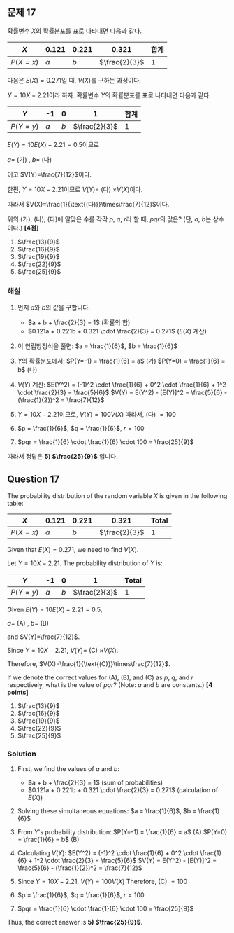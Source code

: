 

## 문제 17
확률변수 $X$의 확률분포를 표로 나타내면 다음과 같다.

| $X$ | 0.121 | 0.221 | 0.321 | 합계 |
|-----|-------|-------|-------|------|
| $P(X=x)$ | $a$ | $b$ | $\frac{2}{3}$ | 1 |

다음은 $E(X)=0.271$일 때, $V(X)$를 구하는 과정이다.

$Y=10X-2.21$이라 하자. 확률변수 $Y$의 확률분포를 표로 나타내면 다음과 같다.

| $Y$ | -1 | 0 | 1 | 합계 |
|-----|----|----|---|------|
| $P(Y=y)$ | $a$ | $b$ | $\frac{2}{3}$ | 1 |

$E(Y)=10E(X)-2.21=0.5$이므로

$a=$ (가) , $b=$ (나)

이고 $V(Y)=\frac{7}{12}$이다.

한편, $Y=10X-2.21$이므로 $V(Y)=$ (다) $\times V(X)$이다.

따라서 $V(X)=\frac{1}{\text{(다)}}\times\frac{7}{12}$이다.

위의 (가), (나), (다)에 알맞은 수를 각각 $p$, $q$, $r$라 할 때,
$pqr$의 값은? (단, $a$, $b$는 상수이다.) **[4점]**

1) $\frac{13}{9}$
2) $\frac{16}{9}$
3) $\frac{19}{9}$
4) $\frac{22}{9}$
5) $\frac{25}{9}$

### 해설
1) 먼저 $a$와 $b$의 값을 구합니다:
   - $a + b + \frac{2}{3} = 1$ (확률의 합)
   - $0.121a + 0.221b + 0.321 \cdot \frac{2}{3} = 0.271$ ($E(X)$ 계산)

2) 이 연립방정식을 풀면:
   $a = \frac{1}{6}$, $b = \frac{1}{6}$

3) $Y$의 확률분포에서:
   $P(Y=-1) = \frac{1}{6} = a$ (가)
   $P(Y=0) = \frac{1}{6} = b$ (나)

4) $V(Y)$ 계산:
   $E(Y^2) = (-1)^2 \cdot \frac{1}{6} + 0^2 \cdot \frac{1}{6} + 1^2 \cdot \frac{2}{3} = \frac{5}{6}$
   $V(Y) = E(Y^2) - [E(Y)]^2 = \frac{5}{6} - (\frac{1}{2})^2 = \frac{7}{12}$

5) $Y=10X-2.21$이므로, $V(Y) = 100V(X)$
   따라서, (다) $= 100$

6) $p = \frac{1}{6}$, $q = \frac{1}{6}$, $r = 100$

7) $pqr = \frac{1}{6} \cdot \frac{1}{6} \cdot 100 = \frac{25}{9}$

따라서 정답은 **5) $\frac{25}{9}$** 입니다.

## Question 17
The probability distribution of the random variable $X$ is given in the following table:

| $X$ | 0.121 | 0.221 | 0.321 | Total |
|-----|-------|-------|-------|-------|
| $P(X=x)$ | $a$ | $b$ | $\frac{2}{3}$ | 1 |

Given that $E(X)=0.271$, we need to find $V(X)$.

Let $Y=10X-2.21$. The probability distribution of $Y$ is:

| $Y$ | -1 | 0 | 1 | Total |
|-----|----|----|---|-------|
| $P(Y=y)$ | $a$ | $b$ | $\frac{2}{3}$ | 1 |

Given $E(Y)=10E(X)-2.21=0.5$,

$a=$ (A) , $b=$ (B)

and $V(Y)=\frac{7}{12}$.

Since $Y=10X-2.21$, $V(Y)=$ (C) $\times V(X)$.

Therefore, $V(X)=\frac{1}{\text{(C)}}\times\frac{7}{12}$.

If we denote the correct values for (A), (B), and (C) as $p$, $q$, and $r$ respectively,
what is the value of $pqr$? (Note: $a$ and $b$ are constants.) **[4 points]**

1) $\frac{13}{9}$
2) $\frac{16}{9}$
3) $\frac{19}{9}$
4) $\frac{22}{9}$
5) $\frac{25}{9}$

### Solution
1) First, we find the values of $a$ and $b$:
   - $a + b + \frac{2}{3} = 1$ (sum of probabilities)
   - $0.121a + 0.221b + 0.321 \cdot \frac{2}{3} = 0.271$ (calculation of $E(X)$)

2) Solving these simultaneous equations:
   $a = \frac{1}{6}$, $b = \frac{1}{6}$

3) From $Y$'s probability distribution:
   $P(Y=-1) = \frac{1}{6} = a$ (A)
   $P(Y=0) = \frac{1}{6} = b$ (B)

4) Calculating $V(Y)$:
   $E(Y^2) = (-1)^2 \cdot \frac{1}{6} + 0^2 \cdot \frac{1}{6} + 1^2 \cdot \frac{2}{3} = \frac{5}{6}$
   $V(Y) = E(Y^2) - [E(Y)]^2 = \frac{5}{6} - (\frac{1}{2})^2 = \frac{7}{12}$

5) Since $Y=10X-2.21$, $V(Y) = 100V(X)$
   Therefore, (C) $= 100$

6) $p = \frac{1}{6}$, $q = \frac{1}{6}$, $r = 100$

7) $pqr = \frac{1}{6} \cdot \frac{1}{6} \cdot 100 = \frac{25}{9}$

Thus, the correct answer is **5) $\frac{25}{9}$**.